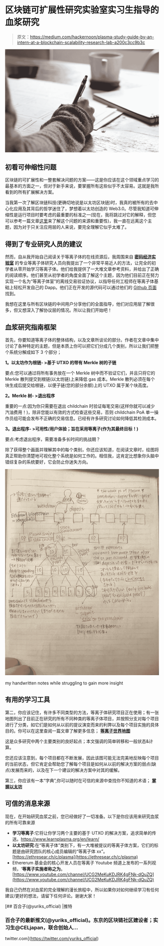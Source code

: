 # 区块链可扩展性研究实验室实习生指导的血浆研究

> 原文：<https://medium.com/hackernoon/plasma-study-guide-by-an-intern-at-a-blockchain-scalability-research-lab-a200c3cc9b3c>

![](img/3354c2547f69de7d2befcea1a9ec9fda.png)

## 初看可伸缩性问题

区块链的可扩展性和一整套解决问题的方案——这是你应该在这个领域重点学习的最基本的方面之一，但对于新手来说，要掌握所有这些似乎不太容易。这就是我所看到的所有扩展解决方案。

当我第一次了解区块链科技(更确切地说是以太坊区块链)时，我真的被所有的去中心化应用及其背后的哲学迷住了，梦想着以太坊创造的 Web3.0。尽管我知道可伸缩性是运行项目时要考虑的最重要的标准之一(现在，我将跳过对它的解释，但您可以参考一篇文章[这里](https://hackernoon.com/blockchains-dont-scale-not-today-at-least-but-there-s-hope-2cb43946551a)来了解这个问题的来源和重要性)，我一直在远离这个主题，因为对于只关注应用层的人来说，要完全理解它似乎太难了。

## 得到了专业研究人员的建议

然而，自从我开始自己阅读关于等离子体的在线资源后，我周围来自 [**密码经济实验室**](https://www.cryptoeconomicslab.com/) 的专业等离子体研究人员向我提出了一个非常平易近人的方法，让完全的初学者从零开始学习等离子体。他们给我提供了一大堆文章参考资料，并给出了正确的阅读顺序。他们甚至从初学者的角度全面了解这个主题，因为他们目前正在努力实现一个名为“等离子体室”的离线交易验证协议，以指导任何工程师在等离子体基础上轻松开发自己的 Dapp。他们正在开发的源代码可以通过他们的 [Github 页面](https://github.com/cryptoeconomicslab)找到。

我想在这里与所有区块链的中间用户分享他们的全面指导，他们对应用层了解很多，但又想深入了解协议层的情况。所以让我们开始吧！

## 血浆研究指南框架

首先，你要知道等离子体的整体结构，以及文章所谈论的部分。作者在文章中集中讨论了各种特定的主题，但是本质上你可以把它们分成几个类别，所以让我们把整个系统分解成如下 3 个部分；

**1。以太坊作为根链- >基于 UTXO 的带有 Merkle 树的子链**

要点:您可以通过将所有事务放在一个 Merkle 树中而不验证它们，并且只将它的 Merkle 散列提交到根链(以太坊链)上来降低 gas 成本。Merkle 散列必须在每个块生成后提交给根链，以便子链(您的部分余额)上的 UTXO 属于某个块高度。

**2。Merkle 树- >退出程序**

重要的一点:因为你只需要在退出 childchain 时验证每笔交易(这样你就可以减少汽油费用！)，除非您能以有效的方式检查这些交易，否则 childchain PoA 单一操作员组可能会发布不正确的交易信息。已经有许多研究讨论如何降低其检测成本。

**3。退出程序- >可用性/用户体验；旨在采用等离子(作为其最终目标！)**

要点:考虑退出程序，需要准备多长时间的挑战期？

除了获得整个画面并理解其中的每个类别，你还应该知道，在阅读文章时，绘图将真正帮助你清楚地可视化整个系统是如何工作的。相信我，这肯定比想象你头脑中错综复杂的系统要好，它会防止你迷失方向。

![](img/c72d12bdba31bc4e56261a4d3da5bc4e.png)

my handwritten notes while struggling to gain more insight

## 有用的学习工具

第二，你应该记住，有许多不同类型的方法，等离子体研究项目正在使用；有一张地图列出了目前正在研究的所有不同种类的等离子体项目，并按照分支对每个项目进行了分类，如它们是如何从以前的提议演变而来的利弊以及每个项目实施的具体目的。你可以在这里查阅一篇文章了解更多信息； [**等离子世界地图**](/onther-tech/plasma-world-map-ba8810276bf2)

这是众多研究中两个主要类别的良好起点；本文强调的简单转移和一般状态&计算。

您还应该注意到，每个项目都在不断发展，因此该图可能无法完美地反映每个项目的当前状态，但它肯定会帮助您了解每个项目是如何从以前的解决方案的弱点(缺点)发展而来的，以及在下一个建议的解决方案中对其的缓解。

第三，你应该有一本“字典”,你可以随时在可信的来源中查找你不知道的术语； [**掌握以太坊**](https://github.com/ethereumbook/ethereumbook)

## 可信的消息来源

现在，在开始研究血浆之前，您已经做好了一切准备。以下是你应该用来研究血浆的所有可靠来源

*   **学习等离子**:它将让你学习两个主要的基于 UTXO 的解决方案，追求简单的传送。https://www.learnplasma.org/en/learn/
*   **以太坊研究**:在“等离子体”类别下，有一大堆被提议的等离子体方案，它们的标题是由研究团队的核心成员编辑的“等离子体 xx”。[https://ethresear.ch/c/plasma](https://ethresear.ch/c/plasma)
*   Ethererum 基金会的核心开发人员在等离子 Youtube 频道上发布的一系列视频，'**等离子实施者称之为**。[https://www.youtube.com/channel/UCG2MeKuKDJRK4gFNk-dQuZQ](https://www.youtube.com/channel/UCG2MeKuKDJRK4gFNk-dQuZQ)

我自己仍然在对血浆的完全理解的漫长旅程中，所以如果你对如何继续学习有任何建议/更好的想法，请留下任何评论。谢谢大家！

[](https://twitter.com/yuriks_official) [## 百合子(@yuriks_official) |推特

### 百合子的最新推文(@yuriks_official)。东京的区块链社区建设者；实习生@CELjapan，联合创始人…

twitter.com](https://twitter.com/yuriks_official)